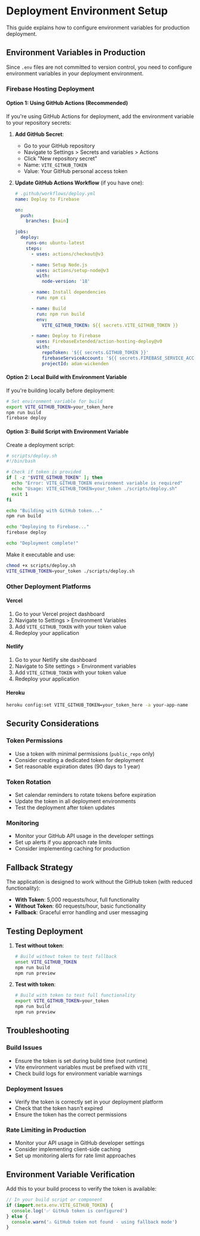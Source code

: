 # Deployment Environment Setup

This guide explains how to configure environment variables for production deployment.

## Environment Variables in Production

Since `.env` files are not committed to version control, you need to configure environment variables in your deployment environment.

### Firebase Hosting Deployment

#### Option 1: Using GitHub Actions (Recommended)

If you're using GitHub Actions for deployment, add the environment variable to your repository secrets:

1. **Add GitHub Secret**:
   - Go to your GitHub repository
   - Navigate to Settings > Secrets and variables > Actions
   - Click "New repository secret"
   - Name: `VITE_GITHUB_TOKEN`
   - Value: Your GitHub personal access token

2. **Update GitHub Actions Workflow** (if you have one):

   ```yaml
   # .github/workflows/deploy.yml
   name: Deploy to Firebase

   on:
     push:
       branches: [main]

   jobs:
     deploy:
       runs-on: ubuntu-latest
       steps:
         - uses: actions/checkout@v3

         - name: Setup Node.js
           uses: actions/setup-node@v3
           with:
             node-version: '18'

         - name: Install dependencies
           run: npm ci

         - name: Build
           run: npm run build
           env:
             VITE_GITHUB_TOKEN: ${{ secrets.VITE_GITHUB_TOKEN }}

         - name: Deploy to Firebase
           uses: FirebaseExtended/action-hosting-deploy@v0
           with:
             repoToken: '${{ secrets.GITHUB_TOKEN }}'
             firebaseServiceAccount: '${{ secrets.FIREBASE_SERVICE_ACCOUNT }}'
             projectId: adam-wickenden
   ```

#### Option 2: Local Build with Environment Variable

If you're building locally before deployment:

```bash
# Set environment variable for build
export VITE_GITHUB_TOKEN=your_token_here
npm run build
firebase deploy
```

#### Option 3: Build Script with Environment Variable

Create a deployment script:

```bash
# scripts/deploy.sh
#!/bin/bash

# Check if token is provided
if [ -z "$VITE_GITHUB_TOKEN" ]; then
  echo "Error: VITE_GITHUB_TOKEN environment variable is required"
  echo "Usage: VITE_GITHUB_TOKEN=your_token ./scripts/deploy.sh"
  exit 1
fi

echo "Building with GitHub token..."
npm run build

echo "Deploying to Firebase..."
firebase deploy

echo "Deployment complete!"
```

Make it executable and use:

```bash
chmod +x scripts/deploy.sh
VITE_GITHUB_TOKEN=your_token ./scripts/deploy.sh
```

### Other Deployment Platforms

#### Vercel

1. Go to your Vercel project dashboard
2. Navigate to Settings > Environment Variables
3. Add `VITE_GITHUB_TOKEN` with your token value
4. Redeploy your application

#### Netlify

1. Go to your Netlify site dashboard
2. Navigate to Site settings > Environment variables
3. Add `VITE_GITHUB_TOKEN` with your token value
4. Redeploy your application

#### Heroku

```bash
heroku config:set VITE_GITHUB_TOKEN=your_token_here -a your-app-name
```

## Security Considerations

### Token Permissions

- Use a token with minimal permissions (`public_repo` only)
- Consider creating a dedicated token for deployment
- Set reasonable expiration dates (90 days to 1 year)

### Token Rotation

- Set calendar reminders to rotate tokens before expiration
- Update the token in all deployment environments
- Test the deployment after token updates

### Monitoring

- Monitor your GitHub API usage in the developer settings
- Set up alerts if you approach rate limits
- Consider implementing caching for production

## Fallback Strategy

The application is designed to work without the GitHub token (with reduced functionality):

- **With Token**: 5,000 requests/hour, full functionality
- **Without Token**: 60 requests/hour, basic functionality
- **Fallback**: Graceful error handling and user messaging

## Testing Deployment

1. **Test without token**:

   ```bash
   # Build without token to test fallback
   unset VITE_GITHUB_TOKEN
   npm run build
   npm run preview
   ```

2. **Test with token**:
   ```bash
   # Build with token to test full functionality
   export VITE_GITHUB_TOKEN=your_token
   npm run build
   npm run preview
   ```

## Troubleshooting

### Build Issues

- Ensure the token is set during build time (not runtime)
- Vite environment variables must be prefixed with `VITE_`
- Check build logs for environment variable warnings

### Deployment Issues

- Verify the token is correctly set in your deployment platform
- Check that the token hasn't expired
- Ensure the token has the correct permissions

### Rate Limiting in Production

- Monitor your API usage in GitHub developer settings
- Consider implementing client-side caching
- Set up monitoring alerts for rate limit approaches

## Environment Variable Verification

Add this to your build process to verify the token is available:

```javascript
// In your build script or component
if (import.meta.env.VITE_GITHUB_TOKEN) {
  console.log('✅ GitHub token is configured')
} else {
  console.warn('⚠️ GitHub token not found - using fallback mode')
}
```
